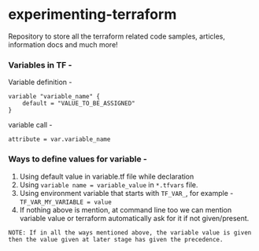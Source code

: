 # experimenting-terraform
Repository to store all the terraform related code samples, articles, information docs and much more!


### Variables in TF - 
Variable definition - 
```
variable "variable_name" {
	default = "VALUE_TO_BE_ASSIGNED"
}
```

variable call - 
```
attribute = var.variable_name
```

### Ways to define values for variable - 
1. Using default value in variable.tf file while declaration
2. Using `variable name = variable_value` in `*.tfvars` file.
3. Using environment variable that starts with `TF_VAR_`, for example - `TF_VAR_MY_VARIABLE = value`
4. If nothing above is mention, at command line too we can mention variable value or terraform automatically ask for it if not given/present. 

```
NOTE: If in all the ways mentioned above, the variable value is given then the value given at later stage has given the precedence. 
```
